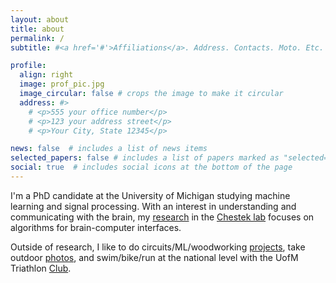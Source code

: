 ```yaml
---
layout: about
title: about
permalink: /
subtitle: #<a href='#'>Affiliations</a>. Address. Contacts. Moto. Etc.

profile:
  align: right
  image: prof_pic.jpg
  image_circular: false # crops the image to make it circular
  address: #>
    # <p>555 your office number</p>
    # <p>123 your address street</p>
    # <p>Your City, State 12345</p>

news: false  # includes a list of news items
selected_papers: false # includes a list of papers marked as "selected={true}"
social: true  # includes social icons at the bottom of the page
---
```


I'm a PhD candidate at the University of Michigan studying machine learning and signal processing. With an interest in understanding and communicating with the brain, my [research](/research) in the [Chestek lab](https://chestekresearch.engin.umich.edu/) focuses on algorithms for brain-computer interfaces.

Outside of research, I like to do circuits/ML/woodworking [projects](/projects), take outdoor [photos](/photography), and swim/bike/run at the national level with the UofM Triathlon [Club](https://www.instagram.com/umichtriathlon/).
